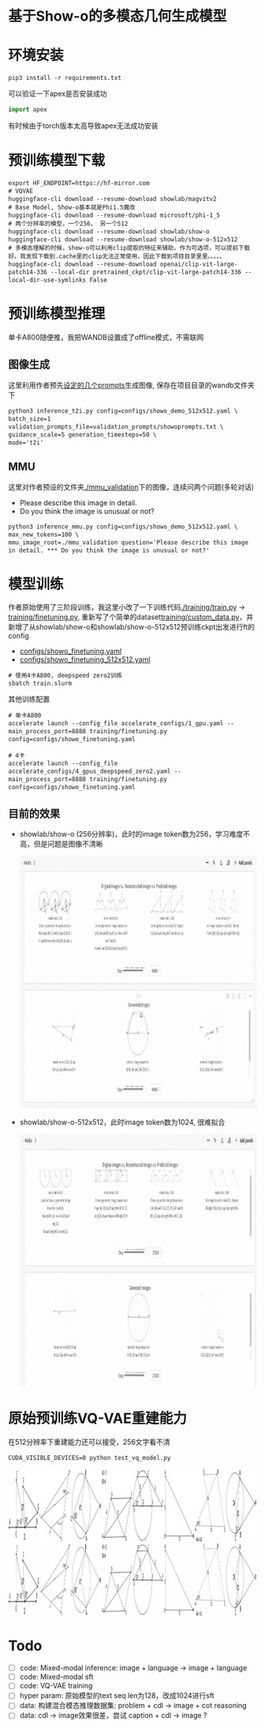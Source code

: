 # 基于Show-o的多模态几何生成模型

# 环境安装
```shell
pip3 install -r requirements.txt
```
可以验证一下apex是否安装成功
```python
import apex
```
有时候由于torch版本太高导致apex无法成功安装



# 预训练模型下载

```shell
export HF_ENDPOINT=https://hf-mirror.com
# VQVAE
huggingface-cli download --resume-download showlab/magvitv2
# Base Model, Show-o基本就是Phi1.5魔改
huggingface-cli download --resume-download microsoft/phi-1_5
# 两个分辨率的模型，一个256， 另一个512
huggingface-cli download --resume-download showlab/show-o
huggingface-cli download --resume-download showlab/show-o-512x512
# 多模态理解的时候，show-o可以利用clip提取的特征来辅助，作为可选项，可以提前下载好。我发现下载到.cache里的clip无法正常使用，因此下载到项目目录里里。。。。。
huggingface-cli download --resume-download openai/clip-vit-large-patch14-336 --local-dir pretrained_ckpt/clip-vit-large-patch14-336 --local-dir-use-symlinks False
```

# 预训练模型推理
单卡A800随便推，我把WANDB设置成了offline模式，不需联网

## 图像生成
这里利用作者预先[设定的几个prompts](validation_prompts/showoprompts.txt)生成图像, 保存在项目目录的wandb文件夹下
```shell
python3 inference_t2i.py config=configs/showo_demo_512x512.yaml \
batch_size=1 validation_prompts_file=validation_prompts/showoprompts.txt \
guidance_scale=5 generation_timesteps=50 \
mode='t2i'
```

## MMU
这里对作者预设的文件夹[./mmu_validation](./mmu_validation)下的图像，连续问两个问题(多轮对话)
- Please describe this image in detail.
- Do you think the image is unusual or not?
```shell
python3 inference_mmu.py config=configs/showo_demo_512x512.yaml \
max_new_tokens=100 \
mmu_image_root=./mmu_validation question='Please describe this image in detail. *** Do you think the image is unusual or not?'
```


# 模型训练
作者原始使用了三阶段训练，我这里小改了一下训练代码[./training/train.py](training/train.py) -> [training/finetuning.py](training/finetuning.py), 重新写了个简单的dataset[training/custom_data.py](training/custom_data.py)，并新增了从showlab/show-o和showlab/show-o-512x512预训练ckpt出发进行ft的config
- [configs/showo_finetuning.yaml](configs/showo_finetuning.yaml)
- [configs/showo_finetuning_512x512.yaml](configs/showo_finetuning_512x512.yaml)

```shell
# 使用4卡A800, deepspeed zero2训练
sbatch train.slurm
```

其他训练配置
```shell
# 单卡A800
accelerate launch --config_file accelerate_configs/1_gpu.yaml --main_process_port=8888 training/finetuning.py config=configs/showo_finetuning.yaml

# 4卡
accelerate launch --config_file accelerate_configs/4_gpus_deepspeed_zero2.yaml --main_process_port=8888 training/finetuning.py config=configs/showo_finetuning.yaml
```


## 目前的效果
- showlab/show-o (256分辨率)，此时的image token数为256，学习难度不高，但是问题是图像不清晰

    <img src="geo_demo_img/show-o-v1-256.png" alt="示例图片" width="1024" height="512">
    
- showlab/show-o-512x512，此时image token数为1024, 很难拟合

    <img src="geo_demo_img/show-o-v1-512.png" alt="示例图片" width="1024" height="512">







# 原始预训练VQ-VAE重建能力

在512分辨率下重建能力还可以接受，256文字看不清
```
CUDA_VISIBLE_DEVICES=0 python test_vq_model.py
```

<img src="geo_demo_img/combined_image_grid.jpg" alt="示例图片" width="1200" height="300">

# Todo

- [ ] code: Mixed-modal inference: image + language -> image + language
- [ ] code: Mixed-modal sft
- [ ] code: VQ-VAE training
- [ ] hyper param: 原始模型的text seq len为128，改成1024进行sft
- [ ] data: 构建混合模态推理数据集: problem + cdl -> image + cot reasoning
- [ ] data: cdl -> image效果很差，尝试 caption + cdl -> image ?